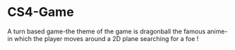 # CS4-Game
A turn based game-the theme of the game is dragonball the famous anime- in which the player moves around a 2D plane searching for a foe !
